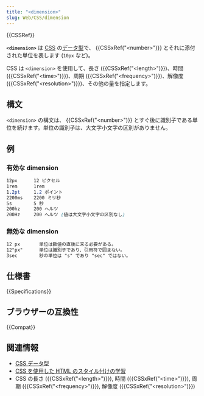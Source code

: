 ```yaml
---
title: "<dimension>"
slug: Web/CSS/dimension
---
```

{{CSSRef}}

**`<dimension>`** は [CSS](/ja/docs/Web/CSS) の[データ型](/ja/docs/Web/CSS/CSS_Types)で、 {{CSSxRef("&lt;number&gt;")}} とそれに添付された単位を表します (`10px` など)。

CSS は `<dimension>` を使用して、長さ ({{CSSxRef("&lt;length&gt;")}})、時間 ({{CSSxRef("&lt;time&gt;")}})、周期 ({{CSSxRef("&lt;frequency&gt;")}})、解像度 ({{CSSxRef("&lt;resolution&gt;")}})、その他の量を指定します。

## 構文

`<dimension>` の構文は、 {{CSSxRef("&lt;number&gt;")}} とすぐ後に識別子である単位を続けます。単位の識別子は、大文字小文字の区別がありません。

## 例

### 有効な dimension

```css example-good
12px      12 ピクセル
1rem      1rem
1.2pt     1.2 ポイント
2200ms    2200 ミリ秒
5s        5 秒
200hz     200 ヘルツ
200Hz     200 ヘルツ (値は大文字小文字の区別なし)
```

### 無効な dimension

```css example-bad
12 px       単位は数値の直後に来る必要がある。
12"px"      単位は識別子であり、引用符で囲まない。
3sec        秒の単位は "s" であり "sec" ではない。
```

## 仕様書

{{Specifications}}

## ブラウザーの互換性

{{Compat}}

## 関連情報

- [CSS データ型](/ja/docs/Web/CSS/CSS_Types)
- [CSS を使用した HTML のスタイル付けの学習](/ja/docs/Learn/CSS)
- CSS の長さ ({{CSSxRef("&lt;length&gt;")}}), 時間 ({{CSSxRef("&lt;time&gt;")}}), 周期 ({{CSSxRef("&lt;frequency&gt;")}}), 解像度 ({{CSSxRef("&lt;resolution&gt;")}})
